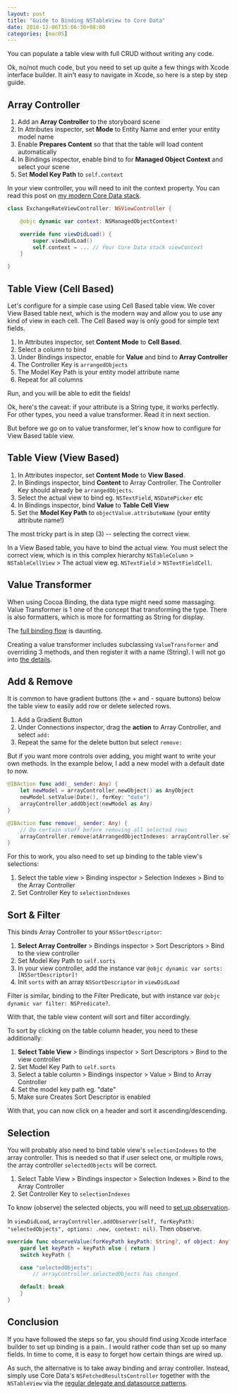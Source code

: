 ```yaml
---
layout: post
title: "Guide to Binding NSTableView to Core Data"
date: 2018-12-06T15:06:30+08:00
categories: [macOS]
---
```


You can populate a table view with full CRUD without writing any code.

Ok, no/not much code, but you need to set up quite a few things with Xcode interface builder. It ain't easy to navigate in Xcode, so here is a step by step guide.

## Array Controller

1. Add an **Array Controller** to the storyboard scene
2. In Attributes inspector, set **Mode** to Entity Name and enter your entity model name
3. Enable **Prepares Content** so that that the table will load content automatically
4. In Bindings inspector, enable bind to for **Managed Object Context** and select your scene
5. Set **Model Key Path** to `self.context`

In your view controller, you will need to init the context property. You can read this post on [my modern Core Data stack](/2018/09/01/modern-guide-to-core-data-2018/).

```swift
class ExchangeRateViewController: NSViewController {

    @objc dynamic var context: NSManagedObjectContext!

    override func viewDidLoad() {
        super.viewDidLoad()
        self.context = ... // Your Core Data stack viewContext
    }

}
```

## Table View (Cell Based)

Let's configure for a simple case using Cell Based table view. We cover View Based table next, which is the modern way and allow you to use any kind of view in each cell. The Cell Based way is only good for simple text fields.

1. In Attributes inspector, set **Content Mode** to **Cell Based**.
2. Select a column to bind
3. Under Bindings inspector, enable for **Value** and bind to **Array Controller**
4. The Controller Key is `arrangedObjects`
5. The Model Key Path is your entity model attribute name
6. Repeat for all columns

Run, and you will be able to edit the fields!

Ok, here's the caveat: if your attribute is a String type, it works perfectly. For other types, you need a value transformer. Read it in next section.

But before we go on to value transformer, let's know how to configure for View Based table view.

## Table View (View Based)

1. In Attributes inspector, set **Content Mode** to **View Based**.
2. In Bindings inspector, bind **Content** to Array Controller. The Controller Key should already be `arrangedObjects`.
3. Select the actual view to bind eg. `NSTextField`, `NSDatePicker` etc
4. In Bindings inspector, bind **Value** to **Table Cell View**
5. Set the **Model Key Path** to `objectValue.attributeName` (your entity attribute name!)

The most tricky part is in step (3) -- selecting the correct view.

In a View Based table, you have to bind the actual view. You must select the correct view, which is in this complex hierarchy `NSTableColumn` > `NSTableCellView` > The actual view eg. `NSTextField` > `NSTextFieldCell`.

## Value Transformer

When using Cocoa Binding, the data type might need some massaging. Value Transformer is 1 one of the concept that transforming the type. There is also formatters, which is more for formatting as String for display.

The [full binding flow](https://developer.apple.com/library/archive/documentation/Cocoa/Conceptual/CocoaBindings/Concepts/MessageFlow.html) is daunting.

Creating a value transformer includes subclassing `ValueTransformer` and overriding 3 methods, and then register it with a name (String). I will not go into [the details](https://nshipster.com/valuetransformer/).

## Add & Remove

It is common to have gradient buttons (the + and - square buttons) below the table view to easily add row or delete selected rows.

1. Add a Gradient Button
2. Under Connections inspector, drag the **action** to Array Controller, and select `add:`
3. Repeat the same for the delete button but select `remove:`

But if you want more controls over adding, you might want to write your own methods. In the example below, I add a new model with a default date to now.

```swift
@IBAction func add(_ sender: Any) {
    let newModel = arrayController.newObject() as AnyObject
    newModel.setValue(Date(), forKey: "date")
    arrayController.addObject(newModel as Any)
}

@IBAction func remove(_ sender: Any) {
    // Do certain stuff before removing all selected rows
    arrayController.remove(atArrangedObjectIndexes: arrayController.selectionIndexes)
}
```

For this to work, you also need to set up binding to the table view's selections:

1. Select the table view > Binding inspector > Selection Indexes > Bind to the Array Controller
2. Set Controller Key to `selectionIndexes`

## Sort & Filter

This binds Array Controller to your `NSSortDescriptor`:

1. **Select Array Controller** > Bindings inspector > Sort Descriptors > Bind to the view controller
2. Set Model Key Path to `self.sorts`
3. In your view controller, add the instance var `@objc dynamic var sorts: [NSSortDescriptor]!`
4. Init `sorts` with an array `NSSortDescriptor` in `viewDidLoad`

Filter is similar, binding to the Filter Predicate, but with instance var `@objc dynamic var filter: NSPredicate?`.

With that, the table view content will sort and filter accordingly.

To sort by clicking on the table column header, you need to these additionally:

1. **Select Table View** > Bindings inspector > Sort Descriptors > Bind to the view controller
2. Set Model Key Path to `self.sorts`
3. Select a table column > Bindings inspector > Value > Bind to Array Controller
4. Set the model key path eg. "date"
5. Make sure Creates Sort Descriptor is enabled

With that, you can now click on a header and sort it ascending/descending.

## Selection

You will probably also need to bind table view's `selectionIndexes` to the array controller. This is needed so that if user select one, or multiple rows, the array controller `selectedObjects` will be correct.

1. Select Table View > Bindings inspector > Selection Indexes > Bind to the Array Controller
2. Set Controller Key to `selectionIndexes`

To know (observe) the selected objects, you will need to [set up observation](https://stackoverflow.com/a/54742672/242682).

In `viewDidLoad`, `arrayController.addObserver(self, forKeyPath: "selectedObjects", options: .new, context: nil)`. Then observe.

```swift
override func observeValue(forKeyPath keyPath: String?, of object: Any?, change: [NSKeyValueChangeKey : Any]?, context: UnsafeMutableRawPointer?) {
    guard let keyPath = keyPath else { return }
    switch keyPath {

    case "selectedObjects":
        // arrayController.selectedObjects has changed

    default: break
    }
}
```

## Conclusion

If you have followed the steps so far, you should find using Xcode interface builder to set up binding is a pain.. I would rather code than set up so many fields. In time to come, it is easy to forget how certain things are wired up.

As such, the alternative is to take away binding and array controller. Instead, simply use Core Data's `NSFetchedResultsController` together with the `NSTableView` via the [regular delegate and datasource patterns](/2018/11/16/guide-to-nsfetchedresultscontroller-with-nstableview-macos/).
